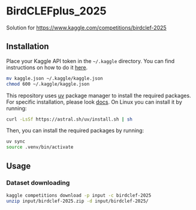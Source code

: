 # BirdCLEFplus_2025
Solution for https://www.kaggle.com/competitions/birdclef-2025


## Installation

Place your Kaggle API token in the `~/.kaggle` directory. You can find instructions on how to do it [here](https://www.kaggle.com/docs/api#getting-started-installation-&-authentication).

```bash
mv kaggle.json ~/.kaggle/kaggle.json
chmod 600 ~/.kaggle/kaggle.json
```

This repository uses [uv](https://github.com/astral-sh/uv) package manager to install the required packages. For specific installation, please look [docs](https://docs.astral.sh/uv/getting-started/installation/#installation-methods). On Linux you can install it by running:

```bash
curl -LsSf https://astral.sh/uv/install.sh | sh
```

Then, you can install the required packages by running:

```bash
uv sync
source .venv/bin/activate
```

## Usage

### Dataset downloading

```bash
kaggle competitions download -p input -c birdclef-2025
unzip input/birdclef-2025.zip -d input/birdclef-2025/
```